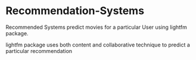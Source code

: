 # Recommendation-Systems

Recommended Systems predict movies for a particular User using lightfm package.

lightfm package uses both content and collaborative technique to predict a particular recommendation
